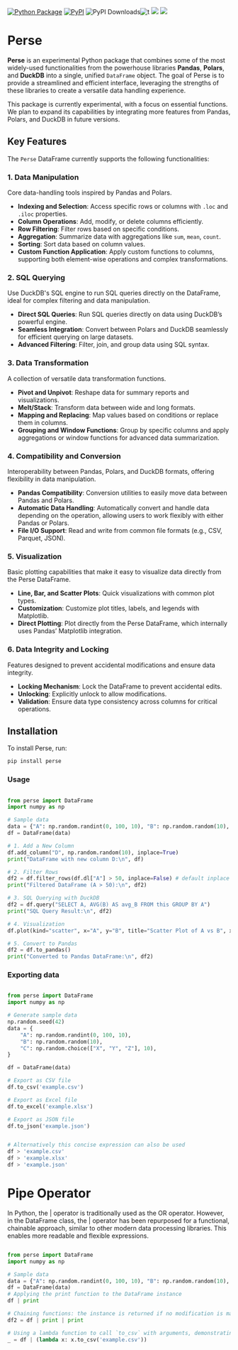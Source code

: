 
[![Python Package](https://github.com/SermetPekin/perse/actions/workflows/python-package.yml/badge.svg?2)](https://github.com/SermetPekin/perse/actions/workflows/python-package.yml)
[![PyPI](https://img.shields.io/pypi/v/perse)](https://img.shields.io/pypi/v/perse) ![PyPI Downloads](https://static.pepy.tech/badge/perse?2)![t](https://img.shields.io/badge/status-maintained-yellow.svg) [![](https://img.shields.io/github/license/SermetPekin/perse.svg)](https://github.com/SermetPekin/perse/blob/master/LICENSE.md) [![](https://img.shields.io/badge/python-3.10+-blue.svg)](https://www.python.org/downloads/) 



# Perse

**Perse** is an experimental Python package that combines some of the most widely-used functionalities from the powerhouse libraries **Pandas**, **Polars**, and **DuckDB** into a single, unified `DataFrame` object. The goal of Perse is to provide a streamlined and efficient interface, leveraging the strengths of these libraries to create a versatile data handling experience.

This package is currently experimental, with a focus on essential functions. We plan to expand its capabilities by integrating more features from Pandas, Polars, and DuckDB in future versions.

## Key Features

The `Perse` DataFrame currently supports the following functionalities:

### 1. Data Manipulation
Core data-handling tools inspired by Pandas and Polars.

- **Indexing and Selection**: Access specific rows or columns with `.loc` and `.iloc` properties.
- **Column Operations**: Add, modify, or delete columns efficiently.
- **Row Filtering**: Filter rows based on specific conditions.
- **Aggregation**: Summarize data with aggregations like `sum`, `mean`, `count`.
- **Sorting**: Sort data based on column values.
- **Custom Function Application**: Apply custom functions to columns, supporting both element-wise operations and complex transformations.

### 2. SQL Querying
Use DuckDB's SQL engine to run SQL queries directly on the DataFrame, ideal for complex filtering and data manipulation.

- **Direct SQL Queries**: Run SQL queries directly on data using DuckDB’s powerful engine.
- **Seamless Integration**: Convert between Polars and DuckDB seamlessly for efficient querying on large datasets.
- **Advanced Filtering**: Filter, join, and group data using SQL syntax.

### 3. Data Transformation
A collection of versatile data transformation functions.

- **Pivot and Unpivot**: Reshape data for summary reports and visualizations.
- **Melt/Stack**: Transform data between wide and long formats.
- **Mapping and Replacing**: Map values based on conditions or replace them in columns.
- **Grouping and Window Functions**: Group by specific columns and apply aggregations or window functions for advanced data summarization.

### 4. Compatibility and Conversion
Interoperability between Pandas, Polars, and DuckDB formats, offering flexibility in data manipulation.

- **Pandas Compatibility**: Conversion utilities to easily move data between Pandas and Polars.
- **Automatic Data Handling**: Automatically convert and handle data depending on the operation, allowing users to work flexibly with either Pandas or Polars.
- **File I/O Support**: Read and write from common file formats (e.g., CSV, Parquet, JSON).

### 5. Visualization
Basic plotting capabilities that make it easy to visualize data directly from the Perse DataFrame.

- **Line, Bar, and Scatter Plots**: Quick visualizations with common plot types.
- **Customization**: Customize plot titles, labels, and legends with Matplotlib.
- **Direct Plotting**: Plot directly from the Perse DataFrame, which internally uses Pandas’ Matplotlib integration.

### 6. Data Integrity and Locking
Features designed to prevent accidental modifications and ensure data integrity.

- **Locking Mechanism**: Lock the DataFrame to prevent accidental edits.
- **Unlocking**: Explicitly unlock to allow modifications.
- **Validation**: Ensure data type consistency across columns for critical operations.

## Installation

To install Perse, run:

```bash
pip install perse
```

### Usage 

```python 

from perse import DataFrame
import numpy as np

# Sample data
data = {"A": np.random.randint(0, 100, 10), "B": np.random.random(10), "C": np.random.choice(["X", "Y", "Z"], 10)}
df = DataFrame(data)

# 1. Add a New Column 
df.add_column("D", np.random.random(10), inplace=True)
print("DataFrame with new column D:\n", df)

# 2. Filter Rows
df2 = df.filter_rows(df.dl["A"] > 50, inplace=False) # default inplace = False 
print("Filtered DataFrame (A > 50):\n", df2)

# 3. SQL Querying with DuckDB
df2 = df.query("SELECT A, AVG(B) AS avg_B FROM this GROUP BY A")
print("SQL Query Result:\n", df2)

# 4. Visualization
df.plot(kind="scatter", x="A", y="B", title="Scatter Plot of A vs B", xlabel="A values", ylabel="B values")

# 5. Convert to Pandas
df2 = df.to_pandas()
print("Converted to Pandas DataFrame:\n", df2)


```
### Exporting data
```python

from perse import DataFrame
import numpy as np

# Generate sample data
np.random.seed(42)
data = {
    "A": np.random.randint(0, 100, 10),
    "B": np.random.random(10),
    "C": np.random.choice(["X", "Y", "Z"], 10),
}

df = DataFrame(data)

# Export as CSV file
df.to_csv('example.csv')

# Export as Excel file
df.to_excel('example.xlsx')

# Export as JSON file
df.to_json('example.json')


# Alternatively this concise expression can also be used
df > 'example.csv'
df > 'example.xlsx'
df > 'example.json'
```


Pipe Operator
================
In Python, the | operator is traditionally used as the OR operator. However, in the DataFrame class, the | operator has been repurposed for a functional, chainable approach, similar to other modern data processing libraries. This enables more readable and flexible expressions.

```python 

from perse import DataFrame
import numpy as np

# Sample data
data = {"A": np.random.randint(0, 100, 10), "B": np.random.random(10), "C": np.random.choice(["X", "Y", "Z"], 10)}
df = DataFrame(data)
# Applying the print function to the DataFrame instance
df | print

# Chaining functions: the instance is returned if no modification is made
df2 = df | print | print

# Using a lambda function to call `to_csv` with arguments, demonstrating flexibility in piping
_ = df | (lambda x: x.to_csv('example.csv'))

```
